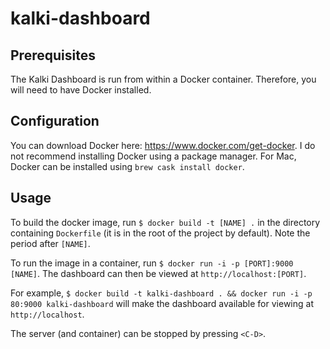 # kalki-dashboard

## Prerequisites
The Kalki Dashboard is run from within a Docker container. Therefore, you will need to have
Docker installed.

## Configuration
You can download Docker here: https://www.docker.com/get-docker.
I do not recommend installing Docker using a package manager.
For Mac, Docker can be installed using `brew cask install docker`.

## Usage
To build the docker image, run `$ docker build -t [NAME] .` in the directory containing
`Dockerfile` (it is in the root of the project by default). Note the period after `[NAME]`.

To run the image in a container, run `$ docker run -i -p [PORT]:9000 [NAME]`.
The dashboard can then be viewed at `http://localhost:[PORT]`.

For example, `$ docker build -t kalki-dashboard . && docker run -i -p 80:9000 kalki-dashboard`
will make the dashboard available for viewing at `http://localhost`.

The server (and container) can be stopped by pressing `<C-D>`.
